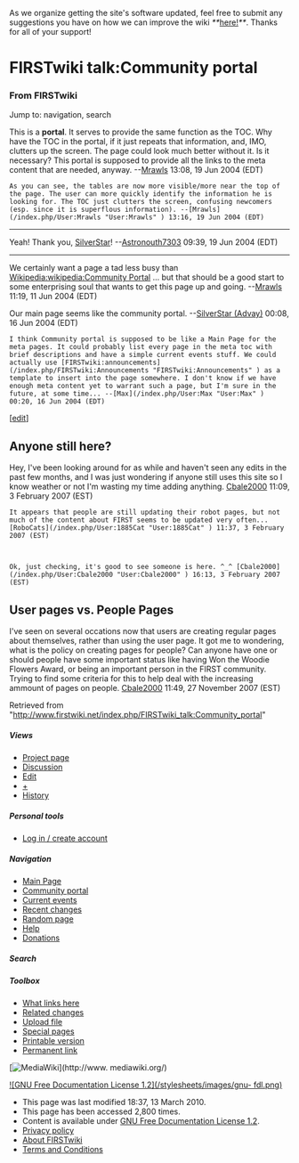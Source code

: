 As we organize getting the site's software updated, feel free to submit any
suggestions you have on how we can improve the wiki
_**_[here!](/index.php/User:Hallry/Suggestions "User:Hallry/Suggestions"
)_**_. Thanks for all of your support!

# FIRSTwiki talk:Community portal

### From FIRSTwiki

Jump to: navigation, search

  
This is a **portal**. It serves to provide the same function as the TOC. Why
have the TOC in the portal, if it just repeats that information, and, IMO,
clutters up the screen. The page could look much better without it. Is it
necessary? This portal is supposed to provide all the links to the meta
content that are needed, anyway. --[Mrawls](/index.php/User:Mrawls
"User:Mrawls" ) 13:08, 19 Jun 2004 (EDT)

    As you can see, the tables are now more visible/more near the top of the page. The user can more quickly identify the information he is looking for. The TOC just clutters the screen, confusing newcomers (esp. since it is superflous information). --[Mrawls](/index.php/User:Mrawls "User:Mrawls" ) 13:16, 19 Jun 2004 (EDT) 

* * *

Yeah! Thank you, [SilverStar](/index.php/User:SilverStar "User:SilverStar" )!
--[Astronouth7303](/index.php/User:Astronouth7303 "User:Astronouth7303" )
09:39, 19 Jun 2004 (EDT)

* * *

We certainly want a page a tad less busy than [Wikipedia:wikipedia:Community
Portal](http://www.wikipedia.org/wiki/wikipedia:Community_Portal
"wikipedia:wikipedia:Community_Portal" ) ... but that should be a good start
to some enterprising soul that wants to get this page up and going.
--[Mrawls](/index.php/User:Mrawls "User:Mrawls" ) 11:19, 11 Jun 2004 (EDT)

Our main page seems like the community portal. --[SilverStar
(Advay)](/index.php/User:SilverStar "User:SilverStar" ) 00:08, 16 Jun 2004
(EDT)

    I think Community portal is supposed to be like a Main Page for the meta pages. It could probably list every page in the meta toc with brief descriptions and have a simple current events stuff. We could actually use [FIRSTwiki:announcements](/index.php/FIRSTwiki:Announcements "FIRSTwiki:Announcements" ) as a template to insert into the page somewhere. I don't know if we have enough meta content yet to warrant such a page, but I'm sure in the future, at some time... --[Max](/index.php/User:Max "User:Max" ) 00:20, 16 Jun 2004 (EDT) 

[[edit](/index.php?title=FIRSTwiki_talk:Community_portal&action=edit&section=1
"Edit section: Anyone still here?" )]

##  Anyone still here?

Hey, I've been looking around for as while and haven't seen any edits in the
past few months, and I was just wondering if anyone still uses this site so I
know weather or not I'm wasting my time adding anything.
[Cbale2000](/index.php/User:Cbale2000 "User:Cbale2000" ) 11:09, 3 February
2007 (EST)

    It appears that people are still updating their robot pages, but not much of the content about FIRST seems to be updated very often... [RoboCats](/index.php/User:1885Cat "User:1885Cat" ) 11:37, 3 February 2007 (EST) 

    

    Ok, just checking, it's good to see someone is here. ^_^ [Cbale2000](/index.php/User:Cbale2000 "User:Cbale2000" ) 16:13, 3 February 2007 (EST) 


##  User pages vs. People Pages

I've seen on several occations now that users are creating regular pages about
themselves, rather than using the user page. It got me to wondering, what is
the policy on creating pages for people? Can anyone have one or should people
have some important status like having Won the Woodie Flowers Award, or being
an important person in the FIRST community. Trying to find some criteria for
this to help deal with the increasing ammount of pages on people.
[Cbale2000](/index.php/User:Cbale2000 "User:Cbale2000" ) 11:49, 27 November
2007 (EST)

Retrieved from
"<http://www.firstwiki.net/index.php/FIRSTwiki_talk:Community_portal>"

##### Views

  * [Project page](/index.php/FIRSTwiki:Community_portal)
  * [Discussion](/index.php/FIRSTwiki_talk:Community_portal)
  * [Edit](/index.php?title=FIRSTwiki_talk:Community_portal&action=edit)
  * [+](/index.php?title=FIRSTwiki_talk:Community_portal&action=edit&section=new)
  * [History](/index.php?title=FIRSTwiki_talk:Community_portal&action=history)

##### Personal tools

  * [Log in / create account](/index.php?title=Special:Userlogin&returnto=FIRSTwiki_talk:Community_portal)

[](/index.php/Main_Page "Main Page" )

##### Navigation

  * [Main Page](/index.php/Main_Page)
  * [Community portal](/index.php/FIRSTwiki:Community_portal)
  * [Current events](/index.php/Current_events)
  * [Recent changes](/index.php/Special:Recentchanges)
  * [Random page](/index.php/Special:Random)
  * [Help](/index.php/FIRSTwiki:Help)
  * [Donations](/index.php/FIRSTwiki:Site_support)

##### Search



##### Toolbox

  * [What links here](/index.php/Special:Whatlinkshere/FIRSTwiki_talk:Community_portal)
  * [Related changes](/index.php/Special:Recentchangeslinked/FIRSTwiki_talk:Community_portal)
  * [Upload file](/index.php/Special:Upload)
  * [Special pages](/index.php/Special:Specialpages)
  * [Printable version](/index.php?title=FIRSTwiki_talk:Community_portal&printable=yes)
  * [Permanent link](/index.php?title=FIRSTwiki_talk:Community_portal&oldid=75512)

[![MediaWiki](/skins/common/images/poweredby_mediawiki_88x31.png)](http://www.
mediawiki.org/)

[![GNU Free Documentation License 1.2](/stylesheets/images/gnu-
fdl.png)](http://www.gnu.org/copyleft/fdl.html)

  * This page was last modified 18:37, 13 March 2010.
  * This page has been accessed 2,800 times.
  * Content is available under [GNU Free Documentation License 1.2](http://www.gnu.org/copyleft/fdl.html "http://www.gnu.org/copyleft/fdl.html" ).
  * [Privacy policy](/index.php/FIRSTwiki:Privacy_policy "FIRSTwiki:Privacy policy" )
  * [About FIRSTwiki](/index.php/FIRSTwiki:About "FIRSTwiki:About" )
  * [Terms and Conditions](/index.php/FIRSTwiki:Terms_and_conditions "FIRSTwiki:Terms and conditions" )

